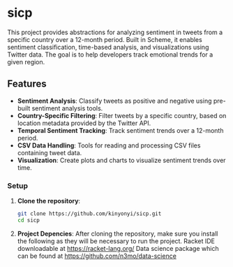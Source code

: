 # sicp
This project provides abstractions for analyzing sentiment in tweets from a specific country over a 12-month period. Built in Scheme, it enables sentiment classification, time-based analysis, and visualizations using Twitter data. The goal is to help developers track emotional trends for a given region.

## Features

- **Sentiment Analysis**: Classify tweets as positive and negative using pre-built sentiment analysis tools.
- **Country-Specific Filtering**: Filter tweets by a specific country, based on location metadata provided by the Twitter API.
- **Temporal Sentiment Tracking**: Track sentiment trends over a 12-month period.
- **CSV Data Handling**: Tools for reading and processing CSV files containing tweet data.
- **Visualization**: Create plots and charts to visualize sentiment trends over time.

### Setup

1. **Clone the repository**:
   ```bash
   git clone https://github.com/kinyonyi/sicp.git
   cd sicp
2. **Project Depencies**:
   After cloning the repository, make sure you install the following as they will be necessary to run the project.
   Racket IDE downloadable at https://racket-lang.org/
   Data science package which can be found at https://github.com/n3mo/data-science
